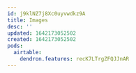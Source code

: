 ```yaml
---
id: j9klNZ7j8Xc0uyvwdkz9A
title: Images
desc: ''
updated: 1642173052502
created: 1642173052502
pods:
  airtable:
    dendron.features: recK7LTrgZFQJJnAR
---
```


